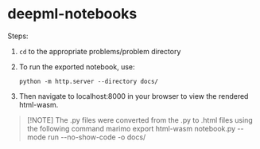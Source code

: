 ﻿# deepml-notebooks

Steps:
1. `cd` to the appropriate problems/problem directory
2. To run the exported notebook, use:
    ```shell
    python -m http.server --directory docs/
    ```

3. Then navigate to localhost:8000 in your browser to view the rendered html-wasm.
   
> [!NOTE] The .py files were converted from the .py to .html files using the following command
> marimo export html-wasm notebook.py --mode run --no-show-code -o docs/
```
